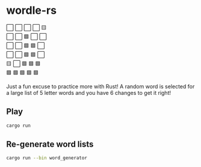 # wordle-rs

⬜ ⬜ ⬜ ⬜ 🟨<br>
⬜ ⬜ 🟩 ⬜ ⬜<br>
⬜ ⬜ 🟩 🟩 ⬜<br>
⬜ ⬜ 🟩 🟩 ⬜<br>
🟨 ⬜ 🟩 🟩 🟩<br>
🟩 🟩 🟩 🟩 🟩<br>

Just a fun excuse to practice more with Rust!
A random word is selected for a large list of 5 letter words and you have 6 changes to get it right!


## Play

```bash
cargo run
```

## Re-generate word lists

```bash
cargo run --bin word_generator
```
